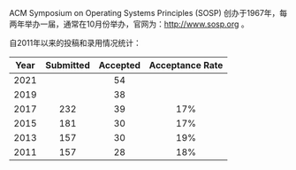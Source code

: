 ACM Symposium on Operating Systems Principles (SOSP) 创办于1967年，每两年举办一届，通常在10月份举办，官网为：http://www.sosp.org 。

自2011年以来的投稿和录用情况统计：

| Year | Submitted | Accepted | Acceptance Rate |
| :--: | :-------: | :------: | :-------------: |
| 2021 |           |    54    |                 |
| 2019 |           |    38    |                 |
| 2017 |    232    |    39    |       17%       |
| 2015 |    181    |    30    |       17%       |
| 2013 |    157    |    30    |       19%       |
| 2011 |    157    |    28    |       18%       |